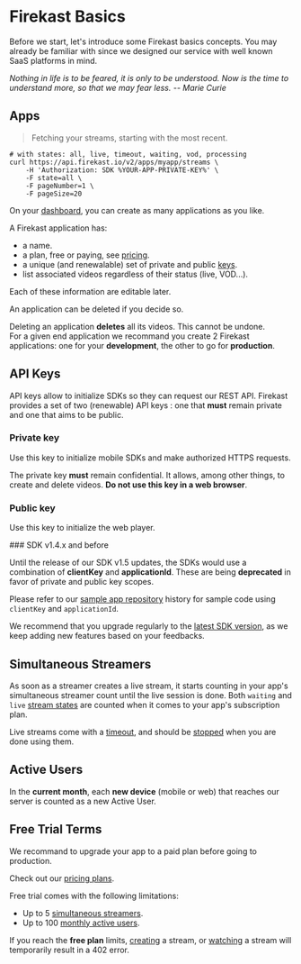 # Firekast Basics

Before we start, let's introduce some Firekast basics concepts. You may already be familiar with since we designed our service with well known SaaS platforms in mind.

*Nothing in life is to be feared, it is only to be understood. Now is the time to understand more, so that we may fear less. -- Marie Curie*

## Apps

<blockquote class="lang-specific shell"><p>Fetching your streams, starting with the most recent.</p></blockquote>

```shell
# with states: all, live, timeout, waiting, vod, processing 
curl https://api.firekast.io/v2/apps/myapp/streams \
    -H 'Authorization: SDK %YOUR-APP-PRIVATE-KEY%' \
    -F state=all \
    -F pageNumber=1 \
    -F pageSize=20
```

On your [dashboard](https://dashboard.firekast.io), you can create as many applications as you like. 

A Firekast application has:

* a name.
* a plan, free or paying, see [pricing](https://firekast.io/pricing).
* a unique (and renewalable) set of private and public [keys](#api-keys).
* list associated videos regardless of their status (live, VOD...).

Each of these information are editable later.

An application can be deleted if you decide so.

<aside class="warning">
Deleting an application <strong>deletes</strong> all its videos. This cannot be undone.
</aside>

<aside class="success">
For a given end application we recommand you create 2 Firekast applications: one for your <strong>development</strong>, the other to go for <strong>production</strong>.
</aside>

## API Keys

API keys allow to initialize SDKs so they can request our REST API. Firekast provides a set of two (renewable) API keys : one that **must** remain private and one that aims to be public. 

### Private key

Use this key to initialize mobile SDKs and make authorized HTTPS requests.

<aside class="warning">The private key <strong>must</strong> remain confidential. It allows, among other things, to create and delete videos. <strong>Do not use this key in a web browser</strong>.</aside>

### Public key

Use this key to initialize the web player.

### SDK v1.4.x and before

<aside class="notice">
Until the release of our SDK v1.5 updates, the SDKs would use a combination of <strong>clientKey</strong> and <strong>applicationId</strong>. These are being <strong>deprecated</strong> in favor of private and public key scopes.<br/>
</aside>

Please refer to our [sample app repository](#sample-apps) history for sample code using `clientKey` and `applicationId`.

We recommend that you upgrade regularly to the [latest SDK version](#release-notes), as we keep adding new features based on your feedbacks.

## Simultaneous Streamers

As soon as a streamer creates a live stream, it starts counting in your app's simultaneous streamer count until the live session is done. Both `waiting` and `live` [stream states](#state) are counted when it comes to your app's subscription plan.
 
Live streams come with a [timeout](#timeout), and should be [stopped](#stop-streaming) when you are done using them.

## Active Users

In the **current month**, each **new device** (mobile or web) that reaches our server is counted as a new Active User.

## Free Trial Terms

We recommand to upgrade your app to a paid plan before going to production.

Check out our [pricing plans](https://firekast.io/pricing).

Free trial comes with the following limitations:

* Up to 5 [simultaneous streamers](#simultaneous-streamers).
* Up to 100 [monthly active users](#active-users).

<aside class="warning">
If you reach the <strong>free plan</strong> limits, <a href="#create-streams">creating</a> a stream, or <a href="#play-and-stop">watching</a> a stream will temporarily result in a 402 error.
</aside>